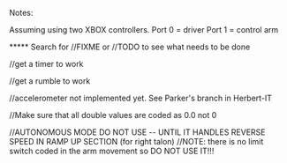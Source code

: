 Notes:

Assuming using two XBOX controllers. 
Port 0 = driver
Port 1 = control arm

***** Search for //FIXME or //TODO to see what needs to be done



//get a timer to work

//get a rumble to work

//accelerometer not implemented yet. See Parker's branch in Herbert-IT

//Make sure that all double values are coded as 0.0 not 0

//AUTONOMOUS MODE DO NOT USE -- UNTIL IT HANDLES REVERSE SPEED IN RAMP UP SECTION (for right talon)
//NOTE: there is no limit switch coded in the arm movement so DO NOT USE IT!!!